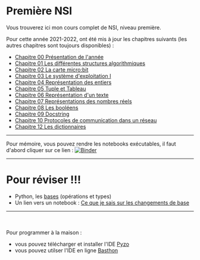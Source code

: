 # Première NSI

Vous trouverez ici mon cours complet de NSI, niveau première.

Pour cette année 2021-2022, ont été mis à jour les chapitres suivants (les autres chapitres sont toujours disponibles) :

* [Chapitre 00 Présentation de l'année](https://github.com/NaturelEtChaud/NSI-Premiere/tree/main/00)
* [Chapitre 01 Les différentes structures algorithmiques](https://github.com/NaturelEtChaud/NSI-Premiere/tree/main/01LesDifferentesStructuresAlgorithmiques)
* [Chapitre 02 La carte micro:bit](https://github.com/NaturelEtChaud/NSI-Premiere/tree/main/02%20La%20carte%20MicroBit)
* [Chapitre 03 Le système d'exploitation I](https://github.com/NaturelEtChaud/NSI-Premiere/tree/main/03%20Syst%C3%A8me%20d'exploitation%20I)
* [Chapitre 04 Représentation des entiers](https://github.com/NaturelEtChaud/NSI-Premiere/tree/main/04%20Repr%C3%A9sentation%20des%20entiers)
* [Chapitre 05 Tuple et Tableau](https://github.com/NaturelEtChaud/NSI-Premiere/tree/main/05%20Tuple%20et%20Tableau)
* [Chapitre 06 Représentation d'un texte](https://github.com/NaturelEtChaud/NSI-Premiere/tree/main/06%20Repr%C3%A9sentation%20des%20textes)
* [Chapitre 07 Représentations des nombres réels](https://github.com/NaturelEtChaud/NSI-Premiere/tree/main/07%20Repr%C3%A9sentation%20des%20nombres%20r%C3%A9els)
* [Chapitre 08 Les booléens](https://github.com/NaturelEtChaud/NSI-Premiere/tree/main/08%20Les%20bool%C3%A9ens)
* [Chapitre 09 Docstring](https://github.com/NaturelEtChaud/NSI-Premiere/tree/main/09%20Docstring)
* [Chapitre 10 Protocoles de communication dans un réseau](https://github.com/NaturelEtChaud/NSI-Premiere/tree/main/10%20Protocoles%20de%20communication)
* [Chapitre 12 Les dictionnaires](https://github.com/NaturelEtChaud/NSI-Premiere/tree/main/12%20Dictionnaire)
---
Pour mémoire, vous pouvez rendre les notebooks exécutables, il faut d'abord cliquer sur ce lien : [![Binder](https://mybinder.org/badge_logo.svg)](https://mybinder.org/v2/gh/lebonprof/NSI-Premiere/HEAD)


---
# Pour réviser !!!
* Python, les [bases](https://github.com/NaturelEtChaud/NSI-Premiere/blob/main/Revisions/CeQueJeSaisPython1.ipynb) (opérations et types)
* Un lien vers un notebook : [Ce que je sais sur les changements de base](notebook.basthon.fr/?ipynb=%257B%2522path%2522%253A%2522Untitled.ipynb%2522%252C%2522name%2522%253A%2522Untitled.ipynb%2522%252C%2522content%2522%253A%257B%2522cells%2522%253A%255B%257B%2522metadata%2522%253A%257B%257D%252C%2522cell_type%2522%253A%2522markdown%2522%252C%2522source%2522%253A%2522***Tous%2520les%2520changement%2520de%2520bases%2520que%2520je%2520dois%2520savoir%2520faire***%2522%257D%252C%257B%2522metadata%2522%253A%257B%257D%252C%2522cell_type%2522%253A%2522markdown%2522%252C%2522source%2522%253A%2522*1%2529%2520Je%2520sais%2520faire%2520avec%2520Python*%2522%257D%252C%257B%2522metadata%2522%253A%257B%2522trusted%2522%253Atrue%257D%252C%2522cell_type%2522%253A%2522code%2522%252C%2522source%2522%253A%2522%2523conversion%2520d%25C3%25A9cimale%2520en%2520binaire%255Cnbin%2528148%2529%2522%252C%2522execution_count%2522%253Anull%252C%2522outputs%2522%253A%255B%255D%257D%252C%257B%2522metadata%2522%253A%257B%2522trusted%2522%253Atrue%257D%252C%2522cell_type%2522%253A%2522code%2522%252C%2522source%2522%253A%2522%2523conversion%2520d%25C3%25A9cimale%2520en%2520hexad%25C3%25A9cimale%255Cnhex%2528148%2529%2522%252C%2522execution_count%2522%253Anull%252C%2522outputs%2522%253A%255B%255D%257D%252C%257B%2522metadata%2522%253A%257B%2522trusted%2522%253Atrue%257D%252C%2522cell_type%2522%253A%2522code%2522%252C%2522source%2522%253A%2522%2523conversion%2520binaire%2520vers%2520d%25C3%25A9cimale%255Cnint%25280b10101010%2529%2522%252C%2522execution_count%2522%253Anull%252C%2522outputs%2522%253A%255B%255D%257D%252C%257B%2522metadata%2522%253A%257B%2522trusted%2522%253Atrue%257D%252C%2522cell_type%2522%253A%2522code%2522%252C%2522source%2522%253A%2522%2523conversion%2520hexad%25C3%25A9cimale%2520vers%2520d%25C3%25A9cimale%255Cnint%25280xAF%2529%2522%252C%2522execution_count%2522%253Anull%252C%2522outputs%2522%253A%255B%255D%257D%252C%257B%2522metadata%2522%253A%257B%257D%252C%2522cell_type%2522%253A%2522markdown%2522%252C%2522source%2522%253A%2522*2%2529%2520Je%2520sais%2520compter%2520dans%2520les%2520bases%2520d%25C3%25A9cimale%252C%2520binaire%2520et%2520h%25C3%25A9xad%25C3%25A9cimale.*%2522%257D%252C%257B%2522metadata%2522%253A%257B%257D%252C%2522cell_type%2522%253A%2522markdown%2522%252C%2522source%2522%253A%2522%257CD%25C3%25A9cimale%257C0%257C1%257C2%257C3%257C4%257C5%257C6%257C7%257C8%257C9%257C10%257C11%257C12%257C13%257C14%257C15%257C16%257C17%257C18%257C19%257C20%257C21%257C22%257C...%257C%255Cn%257C-%257C-%257C-%257C-%257C-%257C-%257C-%257C-%257C-%257C-%257C-%257C-%257C-%257C-%257C-%257C-%257C-%257C-%257C-%257C-%257C-%257C-%257C-%257C-%257C-%257C%255Cn%257CBinaire%257C0%257C1%257C10%257C11%257C100%257C101%257C110%257C111%257C1000%257C1001%257C1010%257C1011%257C1100%257C1101%257C1110%257C1111%257C10000%257C10001%257C10010%257C10011%257C10100%257C10101%257C10110%257C...%257C%255Cn%257CH%25C3%25A9xad%25C3%25A9cimale%257C0%257C1%257C2%257C3%257C4%257C5%257C6%257C7%257C8%257C9%257CA%257CB%257CC%257CD%257CE%257CF%257C10%257C11%257C12%257C13%257C14%257C15%257C16%257C...%257C%2522%257D%252C%257B%2522metadata%2522%253A%257B%257D%252C%2522cell_type%2522%253A%2522markdown%2522%252C%2522source%2522%253A%2522*3%2529%2520Je%2520sais%2520convertir%2520**%25C3%25A0%2520la%2520main**%2520un%2520nombre%2520entier%2520positif%2520d%27%25C3%25A9criture%2520binaire%2520%25C3%25A0%2520%25C3%25A9criture%2520d%25C3%25A9cimale*%2522%257D%252C%257B%2522metadata%2522%253A%257B%257D%252C%2522cell_type%2522%253A%2522markdown%2522%252C%2522source%2522%253A%2522Je%2520me%2520rapelle%2520des%2520puissances%2520de%25202%2520%253A%2520%25242%255E0%2520%253D%25201%2524%2520%252C%2520%25242%255E1%2520%253D2%2524%252C%2520%25242%255E2%2520%253D4%2524%252C%2520%25242%255E3%2520%253D8%2524%252C%2520%25242%255E4%2520%253D16%2524%252C%2520%25242%255E5%2520%253D32%2524%252C%2520%25242%255E6%2520%253D64%2524%252C%2520%25242%255E7%2520%253D128%2524%252C%2520%25242%255E8%2520%253D%2520256%2524%2522%257D%252C%257B%2522metadata%2522%253A%257B%257D%252C%2522cell_type%2522%253A%2522markdown%2522%252C%2522source%2522%253A%2522Je%2520veux%2520convertir%2520le%2520nombre%2520%256010011011%2560%2520de%2520binaire%2520%25C3%25A0%2520d%25C3%25A9cimale.%2522%257D%252C%257B%2522metadata%2522%253A%257B%257D%252C%2522cell_type%2522%253A%2522markdown%2522%252C%2522source%2522%253A%2522Je%2520construis%2520un%2520tableau%2520avec%2520les%2520puissances%2520d%25C3%25A9croissantes%2520de%25202%2520et%2520le%2520nombre%2520en%2520binaire%2520%253A%255Cn%255Cn128%257C64%257C32%257C16%257C8%257C4%257C2%257C1%257C%255Cn-%257C-%257C-%257C-%257C-%257C-%257C-%257C-%257C%255Cn1%257C0%257C0%257C1%257C1%257C0%257C1%257C1%257C%255Cn%255CnLe%25201%2520signifie%252C%2520on%2520prend%252C%2520le%25200%252C%2520on%2520ne%2520prend%2520pas.%2520Ainsi%2520%253A%255Cn%255Cn%252410011011_2%2520%253D%2520128%2520%252B%252016%2520%252B%25208%2520%252B%25202%2520%252B%25201%2520%253D%2520155_%257B10%257D%2524%2520%2522%257D%252C%257B%2522metadata%2522%253A%257B%257D%252C%2522cell_type%2522%253A%2522markdown%2522%252C%2522source%2522%253A%2522*4%2529%2520Je%2520sais%2520convertir%2520**%25C3%25A0%2520la%2520main**%2520un%2520nombre%2520entier%2520positif%2520d%27%25C3%25A9criture%2520d%25C3%25A9cimale%2520%25C3%25A0%2520%25C3%25A9criture%2520binaire*%2522%257D%252C%257B%2522metadata%2522%253A%257B%257D%252C%2522cell_type%2522%253A%2522markdown%2522%252C%2522source%2522%253A%2522Je%2520veux%2520convertir%2520%2560167%2560%2520en%2520binaire%255Cn%255CnJe%2520regarde%2520le%2520tableau%2520des%2520puissances%2520de%25202%2520d%25C3%25A9croissantes%2520%253A%255Cn%255Cn128%257C64%257C32%257C16%257C8%257C4%257C2%257C1%257C%255Cn-%257C-%257C-%257C-%257C-%257C-%257C-%257C-%257C%255Cn%255CnJe%2520rechere%2520la%2520puissance%2520de%25202%2520imm%25C3%25A9diatement%2520inf%25C3%25A9rieure%2520%25C3%25A0%2520167.%2520C%27est%2520128.%2520J%27effectue%2520la%2520diff%25C3%25A9rence%2520entre%2520167%2520et%2520128%2520%253A%255Cn%255Cn167%2520-%2520128%2520%253D%252039%255Cn%255CnJe%2520cherche%2520la%2520puissance%25202%2520imm%25C3%25A9diatement%2520inf%25C3%25A9rieure%2520%25C3%25A0%252039.%2520C%27est%252032.%2520J%27effectue%2520la%2520diff%25C3%25A9rence%2520entre%252039%2520et%252032%2520%253A%255Cn%255Cn39%2520-%252032%2520%253D%25207%255Cn%255CnJe%2520cherche%2520la%2520puissance%25202%2520imm%25C3%25A9diatement%2520inf%25C3%25A9rieure%2520%25C3%25A0%25207.%2520C%27est%25204.%2520J%27effectue%2520la%2520diff%25C3%25A9rence%2520entre%25207%2520et%25204%2520%253A%255Cn%255Cn7%2520-%25204%2520%253D%25203%255Cn%255CnJe%2520cherche%2520la%2520puissance%25202%2520imm%25C3%25A9diatement%2520inf%25C3%25A9rieure%2520%25C3%25A0%25203.%2520C%27est%25202.%2520J%27effectue%2520la%2520diff%25C3%25A9rence%2520entre%25203%2520et%25202%2520%253A%255Cn%255Cn3%2520-%25202%2520%253D%25201%255Cn%255CnQuand%2520j%27arrive%2520%25C3%25A0%25201%2520ou%25200%2520j%27ai%2520termin%25C3%25A9.%255Cn%255CnJe%2520r%25C3%25A9capitule%2520toutes%2520les%2520puissances%2520de%25202%2520que%2520j%27ai%2520prises%2520%253A%255Cn%255Cn167%2520%253D%2520128%2520%252B%252032%2520%252B%25204%2520%252B%25202%2520%252B%25201%255Cn%255CnAvec%2520le%2520tableau%2520des%2520puissances%2520de%25202%252C%2520toujours%2520avec%2520la%2520convention%2520un%25201%2520si%2520je%2520prends%252C%2520un%25200%2520sinon%252C%2520cela%2520donne%2520%253A%255Cn%255Cn128%257C64%257C32%257C16%257C8%257C4%257C2%257C1%257C%255Cn-%257C-%257C-%257C-%257C-%257C-%257C-%257C-%257C%255Cn1%257C0%257C1%257C0%257C0%257C1%257C1%257C1%257C%255Cn%255CnDonc%2520%253A%2520%2524167_%257B10%257D%2520%253D%25201010%7E0111_2%2524%2522%257D%252C%257B%2522metadata%2522%253A%257B%257D%252C%2522cell_type%2522%253A%2522markdown%2522%252C%2522source%2522%253A%2522*5%2529%2520Je%2520sais%2520convertir%2520**%25C3%25A0%2520la%2520main**%2520un%2520nombre%2520entier%2520positif%2520d%27%25C3%25A9criture%2520binaire%2520%25C3%25A0%2520%25C3%25A9criture%2520hexad%25C3%25A9cimale*%2520%2522%257D%252C%257B%2522metadata%2522%253A%257B%257D%252C%2522cell_type%2522%253A%2522markdown%2522%252C%2522source%2522%253A%2522Pour%2520convertir%2520le%2520nombre%2520%25241010%7E0111_2%2524%2520en%2520h%25C3%25A9xad%25C3%25A9cimale%2520on%2520utilise%2520le%2520tableau%2520habituel%2520%253A%255Cn%255Cn128%257C64%257C32%257C16%257C8%257C4%257C2%257C1%257C%255Cn-%257C-%257C-%257C-%257C-%257C-%257C-%257C-%257C%255Cn1%257C0%257C1%257C0%257C0%257C1%257C1%257C1%257C%255Cn%255Cnmais%2520on%2520va%2520le%2520couper%2520en%25202.%2520Les%25204%2520bits%2520de%2520poids%2520forts%2520%25C3%25A0%2520gauche%2520et%2520les%25204%2520bits%2520de%2520poids%2520faibles%2520%25C3%25A0%2520droite%2520%253A%255Cn%255Cn128%257C64%257C32%257C16%257C-%257C8%257C4%257C2%257C1%257C%255Cn-%257C-%257C-%257C-%257C-%257C-%257C-%257C-%257C-%257C%255Cn1%257C0%257C1%257C0%257C-%257C0%257C1%257C1%257C1%257C%255Cn%255CnPour%2520les%2520bits%2520de%2520poids%2520forts%2520%2528%25C3%25A0%2520gauche%2529%252C%2520on%2520%25C3%25A9changer%2520les%2520puissances%2520de%25202%2520par%2520les%2520puissances%25208%252C%25204%252C%25202%252C%25201%2520%253A%255Cn%255Cn8%257C4%257C2%257C1%257C-%257C8%257C4%257C2%257C1%257C%255Cn-%257C-%257C-%257C-%257C-%257C-%257C-%257C-%257C-%257C%255Cn1%257C0%257C1%257C0%257C-%257C0%257C1%257C1%257C1%257C%255Cn%255CnPour%2520les%2520bits%2520de%2520poids%2520forts%252C%2520on%2520a%2520%253A%2520%25248%2520%252B%25202%2520%253D%252010_%257B10%257D%2520%253D%2520A_%257B16%257D%2524.%255Cn%255CnPour%2520les%2520bits%2520de%2520poids%2520faibles%252C%2520on%2520a%2520%253A%2520%25244%2520%252B%25202%2520%252B%25201%2520%253D%25207_%257B10%257D%2520%253D%25207_%257B16%257D%2524.%255Cn%255CnAinsi%2520%253A%2520%25241010%7E0111_2%2520%253D%2520A7_%257B16%257D%2524%2522%257D%252C%257B%2522metadata%2522%253A%257B%257D%252C%2522cell_type%2522%253A%2522markdown%2522%252C%2522source%2522%253A%2522*6%2529%2520Je%2520sais%2520le%2520nombre%2520d%27entier%2520sign%25C3%25A9s%2520que%2520je%2520peux%2520coder*%2520%2522%257D%252C%257B%2522metadata%2522%253A%257B%257D%252C%2522cell_type%2522%253A%2522markdown%2522%252C%2522source%2522%253A%2522Avec%2520%2524n%2524%2520bits%252C%2520on%2520peut%2520coder%2520%25242%255En%2524%2520entiers%2520sign%25C3%25A9s%2520%253A%2520%25242%255E%257Bn-1%257D%2524%2520n%25C3%25A9gatifs%252C%25201%2520seul%2520z%25C3%25A9ro%2520et%2520%25242%255E%257Bn-1%257D-1%2524%2520positifs.%255Cn%255CnAinsi%2520avec%25204%2520bits%252C%2520on%2520peut%2520coder%2520%25242%255E4%2520%253D%252016%2524%2520entiers%2520sign%25C3%25A9s%2520%253A%2520%25242%255E3%2520%253D%25208%2524%2520n%25C3%25A9gatifs%252C%25201%2520seul%2520z%25C3%25A9ro%2520et%2520%25242%255E3-1%2520%253D%25207%2524%2520positifs.%255Cn%255CnAinsi%2520avec%25208%2520bits%252C%2520on%2520peut%2520coder%2520%25242%255E8%2520%253D%2520256%2524%2520entiers%2520sign%25C3%25A9s%2520%253A%2520%25242%255E7%2520%253D%2520128%2524%2520n%25C3%25A9gatifs%252C%25201%2520seul%2520z%25C3%25A9ro%2520et%2520%25242%255E7-1%2520%253D%2520127%2524%2520positifs.%255Cn%255Cn...%2522%257D%252C%257B%2522metadata%2522%253A%257B%257D%252C%2522cell_type%2522%253A%2522markdown%2522%252C%2522source%2522%253A%2522*7%2529%2520Je%2520sais%2520convertir%2520**%25C3%25A0%2520la%2520main**%2520un%2520nombre%2520entier%2520n%25C3%25A9gatif%2520en%2520%25C3%25A9criture%2520binaire*%2522%257D%252C%257B%2522metadata%2522%253A%257B%257D%252C%2522cell_type%2522%253A%2522markdown%2522%252C%2522source%2522%253A%2522Pour%2520convertir%2520le%2520nombre%2520%2560-54%2560%2520en%2520binaire%2520par%2520la%2520m%25C3%25A9thode%2520du%2520compl%25C3%25A9ment%2520%25C3%25A0%25202%2520%253A%255Cn-%2520on%2520prend%2520le%2520nombre%2520en%2520valeur%2520absolue%2520%2528sans%2520le%2520signe%2529%2520%253A%252054%255Cn-%2520on%2520le%2520convertit%2520en%2520binaire%2520%253A%25200011%25200110%255Cn-%2520on%2520op%25C3%25A9re%2520%25C3%25A0%2520une%2520n%25C3%25A9gation%2520de%2520chaque%2520bit%2520%253A%25201100%25201001%255Cn-%2520on%2520ajoute%25201%2520%253A%25201100%25201010%2520%2528attention%2520%25C3%25A0%2520la%2520retenue%2529%255Cn%255CnDonc%2520%2524-54_%257B10%257D%2520%253D%25201100%7E1010_2%2524%2522%257D%252C%257B%2522metadata%2522%253A%257B%257D%252C%2522cell_type%2522%253A%2522markdown%2522%252C%2522source%2522%253A%2522*8%2529%2520Je%2520sais%2520convertir%2520**%25C3%25A0%2520la%2520main**%2520un%2520nombre%2520entier%2520n%25C3%25A9gatif%2520de%2520binaire%2520%25C3%25A0%2520d%25C3%25A9cimale*%2522%257D%252C%257B%2522metadata%2522%253A%257B%257D%252C%2522cell_type%2522%253A%2522markdown%2522%252C%2522source%2522%253A%2522Pour%2520convertir%2520le%2520nombre%2520n%25C3%25A9gatif%2520%25601001%25201010%2560%2520d%25C3%25A9cimale%2520par%2520la%2520m%25C3%25A9thode%2520du%2520compl%25C3%25A9ment%2520%25C3%25A0%25202%2520%253A%255Cn-%2520on%2520op%25C3%25A9re%2520%25C3%25A0%2520une%2520n%25C3%25A9gation%2520de%2520chaque%2520bit%2520%253A%25200110%25200101%255Cn-%2520on%2520ajoute%25201%2520%253A%25200110%25200110%2520%2528attention%2520%25C3%25A0%2520la%2520retenue%2529%255Cn-%2520on%2520le%2520convertit%2520en%2520base%2520d%25C3%25A9cimale%2520%253A%252064%252B32%252B4%252B2%2520%253D%2520102%255Cn-%2520on%2520rajoute%2520le%2520symbole%2520-%2520%2520%253A%2520-102%255Cn%255CnDonc%2520%25241001%7E1010_2%2520%253D%2520-102_%257B10%257D%2524%2522%257D%255D%252C%2522metadata%2522%253A%257B%2522kernelspec%2522%253A%257B%2522name%2522%253A%2522python3%2522%252C%2522display_name%2522%253A%2522Python%25203%2522%252C%2522language%2522%253A%2522python%2522%257D%257D%252C%2522nbformat%2522%253A4%252C%2522nbformat_minor%2522%253A2%257D%257D)


---
<br>
<br>
Pour programmer à la maison :

* vous pouvez télécharger et installer l'IDE [Pyzo](https://pyzo.org/start.html)
* vous pouvez utilser l'IDE en ligne [Basthon](https://console.basthon.fr/)
